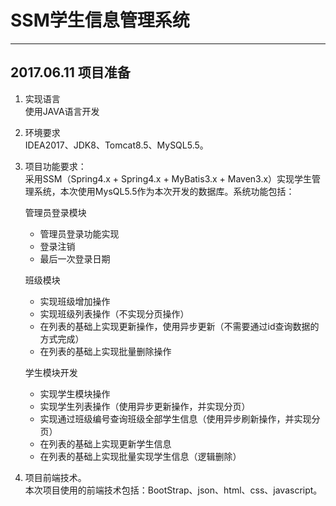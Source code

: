 # SSM学生信息管理系统  

---

## 2017.06.11 项目准备  
1. 实现语言  
	使用JAVA语言开发

1. 环境要求  
	IDEA2017、JDK8、Tomcat8.5、MySQL5.5。

1. 项目功能要求：  
	采用SSM（Spring4.x + Spring4.x + MyBatis3.x + Maven3.x）实现学生管理系统，本次使用MysQL5.5作为本次开发的数据库。系统功能包括：  

	管理员登录模块  

	 - 管理员登录功能实现  
	 - 登录注销  
	 - 最后一次登录日期  
	
	班级模块

	 - 实现班级增加操作  
	 - 实现班级列表操作（不实现分页操作）  
	 - 在列表的基础上实现更新操作，使用异步更新（不需要通过id查询数据的方式完成）  
	 - 在列表的基础上实现批量删除操作  

	学生模块开发

	 - 实现学生模块操作
	 - 实现学生列表操作（使用异步更新操作，并实现分页）  
	 - 实现通过班级编号查询班级全部学生信息（使用异步刷新操作，并实现分页）  
	 - 在列表的基础上实现更新学生信息  
	 - 在列表的基础上实现批量实现学生信息（逻辑删除）  

1. 项目前端技术。  
	本次项目使用的前端技术包括：BootStrap、json、html、css、javascript。  
